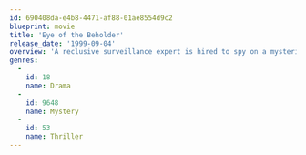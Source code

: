 ```yaml
---
id: 690408da-e4b8-4471-af88-01ae8554d9c2
blueprint: movie
title: 'Eye of the Beholder'
release_date: '1999-09-04'
overview: 'A reclusive surveillance expert is hired to spy on a mysterious blackmailer, who just may be a serial killer.'
genres:
  -
    id: 18
    name: Drama
  -
    id: 9648
    name: Mystery
  -
    id: 53
    name: Thriller
---
```

